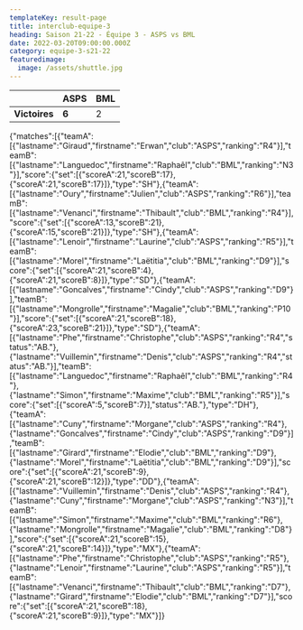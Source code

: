 ```yaml
---
templateKey: result-page
title: interclub-equipe-3
heading: Saison 21-22 - Équipe 3 - ASPS vs BML
date: 2022-03-20T09:00:00.000Z
category: equipe-3-s21-22
featuredimage:
  image: /assets/shuttle.jpg
---
```

|               | ASPS   | BML |
| ------------- | ----- | --- |
| **Victoires** | **6** | 2   |

<scoreboard>{"matches":[{"teamA":[{"lastname":"Giraud","firstname":"Erwan","club":"ASPS","ranking":"R4"}],"teamB":[{"lastname":"Languedoc","firstname":"Raphaêl","club":"BML","ranking":"N3"}],"score":{"set":[{"scoreA":21,"scoreB":17},{"scoreA":21,"scoreB":17}]},"type":"SH"},{"teamA":[{"lastname":"Oury","firstname":"Julien","club":"ASPS","ranking":"R6"}],"teamB":[{"lastname":"Venanci","firstname":"Thibault","club":"BML","ranking":"R4"}],"score":{"set":[{"scoreA":13,"scoreB":21},{"scoreA":15,"scoreB":21}]},"type":"SH"},{"teamA":[{"lastname":"Lenoir","firstname":"Laurine","club":"ASPS","ranking":"R5"}],"teamB":[{"lastname":"Morel","firstname":"Laëtitia","club":"BML","ranking":"D9"}],"score":{"set":[{"scoreA":21,"scoreB":4},{"scoreA":21,"scoreB":8}]},"type":"SD"},{"teamA":[{"lastname":"Goncalves","firstname":"Cindy","club":"ASPS","ranking":"D9"}],"teamB":[{"lastname":"Mongrolle","firstname":"Magalie","club":"BML","ranking":"P10"}],"score":{"set":[{"scoreA":21,"scoreB":18},{"scoreA":23,"scoreB":21}]},"type":"SD"},{"teamA":[{"lastname":"Phe","firstname":"Christophe","club":"ASPS","ranking":"R4","status":"AB."},{"lastname":"Vuillemin","firstname":"Denis","club":"ASPS","ranking":"R4","status":"AB."}],"teamB":[{"lastname":"Languedoc","firstname":"Raphaêl","club":"BML","ranking":"R4"},{"lastname":"Simon","firstname":"Maxime","club":"BML","ranking":"R5"}],"score":{"set":[{"scoreA":5,"scoreB":7}],"status":"AB."},"type":"DH"},{"teamA":[{"lastname":"Cuny","firstname":"Morgane","club":"ASPS","ranking":"R4"},{"lastname":"Goncalves","firstname":"Cindy","club":"ASPS","ranking":"D9"}],"teamB":[{"lastname":"Girard","firstname":"Elodie","club":"BML","ranking":"D9"},{"lastname":"Morel","firstname":"Laëtitia","club":"BML","ranking":"D9"}],"score":{"set":[{"scoreA":21,"scoreB":9},{"scoreA":21,"scoreB":12}]},"type":"DD"},{"teamA":[{"lastname":"Vuillemin","firstname":"Denis","club":"ASPS","ranking":"R4"},{"lastname":"Cuny","firstname":"Morgane","club":"ASPS","ranking":"N3"}],"teamB":[{"lastname":"Simon","firstname":"Maxime","club":"BML","ranking":"R6"},{"lastname":"Mongrolle","firstname":"Magalie","club":"BML","ranking":"D8"}],"score":{"set":[{"scoreA":21,"scoreB":15},{"scoreA":21,"scoreB":14}]},"type":"MX"},{"teamA":[{"lastname":"Phe","firstname":"Christophe","club":"ASPS","ranking":"R5"},{"lastname":"Lenoir","firstname":"Laurine","club":"ASPS","ranking":"R5"}],"teamB":[{"lastname":"Venanci","firstname":"Thibault","club":"BML","ranking":"D7"},{"lastname":"Girard","firstname":"Elodie","club":"BML","ranking":"D7"}],"score":{"set":[{"scoreA":21,"scoreB":18},{"scoreA":21,"scoreB":9}]},"type":"MX"}]}</scoreboard>